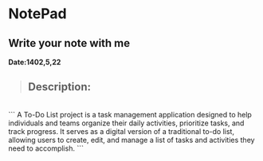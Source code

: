 # NotePad
Write your note with me
--
**Date:1402,5,22**
> ## Description:
<br>
``` A To-Do List project is a task management application designed to help individuals and teams organize their daily activities, prioritize tasks, and track progress. It serves as a digital version of a traditional to-do list, allowing users to create, edit, and manage a list of tasks and activities they need to accomplish. ```
